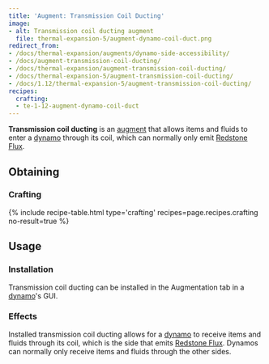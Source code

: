 ```yaml
---
title: 'Augment: Transmission Coil Ducting'
image:
- alt: Transmission coil ducting augment
  file: thermal-expansion-5/augment-dynamo-coil-duct.png
redirect_from:
- /docs/thermal-expansion/augments/dynamo-side-accessibility/
- /docs/augment-transmission-coil-ducting/
- /docs/thermal-expansion/augment-transmission-coil-ducting/
- /docs/thermal-expansion-5/augment-transmission-coil-ducting/
- /docs/1.12/thermal-expansion-5/augment-transmission-coil-ducting/
recipes:
  crafting:
  - te-1-12-augment-dynamo-coil-duct
---
```


**Transmission coil ducting** is an [augment](/docs/1.12/thermal-expansion/augments/) that allows items
and fluids to enter a [dynamo](/docs/1.12/thermal-expansion/dynamos/) through its coil, which can
normally only emit [Redstone Flux](/docs/redstone-flux/).


Obtaining
---------

### Crafting
{% include recipe-table.html type='crafting' recipes=page.recipes.crafting no-result=true %}


Usage
-----

### Installation
Transmission coil ducting can be installed in the Augmentation tab in a
[dynamo](/docs/1.12/thermal-expansion/dynamos/)'s GUI.

### Effects
Installed transmission coil ducting allows for a [dynamo](/docs/1.12/thermal-expansion/dynamos/) to
receive items and fluids through its coil, which is the side that emits
[Redstone Flux](/docs/redstone-flux/). Dynamos can normally only receive items
and fluids through the other sides.
